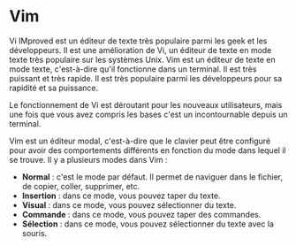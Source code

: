 # Vim

Vi IMproved est un éditeur de texte très populaire parmi les geek et les développeurs. Il est une amélioration de Vi, un éditeur de texte en mode texte très populaire sur les systèmes Unix. Vim est un éditeur de texte en mode texte, c'est-à-dire qu'il fonctionne dans un terminal. Il est très puissant et très rapide. Il est très populaire parmi les développeurs pour sa rapidité et sa puissance.

Le fonctionnement de Vi est déroutant pour les nouveaux utilisateurs, mais une fois que vous avez compris les bases c'est un incontournable depuis un terminal.

Vim est un éditeur modal, c'est-à-dire que le clavier peut être configuré pour avoir des comportements différents en fonction du mode dans lequel il se trouve. Il y a plusieurs modes dans Vim :

- **Normal** : c'est le mode par défaut. Il permet de naviguer dans le fichier, de copier, coller, supprimer, etc.
- **Insertion** : dans ce mode, vous pouvez taper du texte.
- **Visual** : dans ce mode, vous pouvez sélectionner du texte.
- **Commande** : dans ce mode, vous pouvez taper des commandes.
- **Sélection** : dans ce mode, vous pouvez sélectionner du texte avec la souris.
